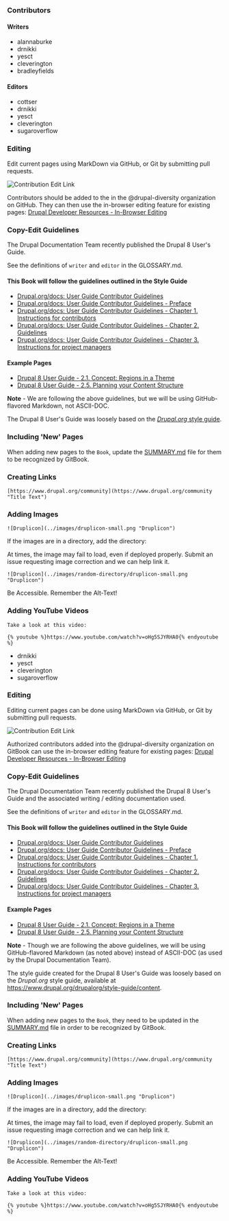 ### Contributors

#### Writers

- alannaburke
- drnikki
- yesct
- cleverington
- bradleyfields

#### Editors

- cottser
- drnikki
- yesct
- cleverington
- sugaroverflow

### Editing

Edit current pages using MarkDown via GitHub, or Git by submitting pull requests.

![Contribution Edit Link](../../images/contribution-edit-link.png "Contribution Edit Link")

Contributors should be added to the in the @drupal-diversity organization on GitHub. They can then use the in-browser editing feature for existing pages: [Drupal Developer Resources - In-Browser Editing](https://www.gitbook.com/book/drupal-diversity/drupal-organizer-resources/edit#/edit/master/README.md?_k=9owlcs "Drupal Developer Resources - In-Browser Editing")

### Copy-Edit Guidelines

The Drupal Documentation Team recently published the Drupal 8 User's Guide.

See the definitions of `writer` and `editor` in the GLOSSARY.md.

#### This Book will follow the guidelines outlined in the Style Guide

- [Drupal.org/docs: User Guide Contributor Guidelines](https://www.drupal.org/docs/user_guide_guidelines/index.html "User Guide Contributor Guidelines")
- [Drupal.org/docs: User Guide Contributor Guidelines - Preface](https://www.drupal.org/docs/user_guide_guidelines/preface.html "User Guide Contributor Guidelines - Preface")
- [Drupal.org/docs: User Guide Contributor Guidelines - Chapter 1. Instructions for contributors](https://www.drupal.org/docs/user_guide_guidelines/instructions.html "User Guide Contributor Guidelines - Chapter 1. Instructions for contributors")
- [Drupal.org/docs: User Guide Contributor Guidelines - Chapter 2. Guidelines](https://www.drupal.org/docs/user_guide_guidelines/guidelines.html "User Guide Contributor Guidelines - Chapter 2. Guidelines")
- [Drupal.org/docs: User Guide Contributor Guidelines - Chapter 3. Instructions for project managers](https://www.drupal.org/docs/user_guide_guidelines/pm-section.html "User Guide Contributor Guidelines - Chapter 3. Instructions for project managers")

#### Example Pages

- [Drupal 8 User Guide - 2.1. Concept: Regions in a Theme](https://www.drupal.org/docs/user_guide/en/block-regions.html "Drupal 8 User Guide - 2.5. Planning your Content Structure")
- [Drupal 8 User Guide - 2.5. Planning your Content Structure](https://www.drupal.org/docs/user_guide/en/planning-structure.html "Drupal 8 User Guide - 2.5. Planning your Content Structure")

**Note** - We are following the above guidelines, but we will be using GitHub-flavored Markdown, not ASCII-DOC.

The Drupal 8 User's Guide was loosely based on the [*Drupal.org* style guide](https://www.drupal.org/drupalorg/style-guide/content "Drupal.org style guide").

### Including 'New' Pages

When adding new pages to the `Book`, update the [SUMMARY.md](SUMMARY.md "SUMMARY.md")
 file for them to be recognized by GitBook.

### Creating Links
```
[https://www.drupal.org/community](https://www.drupal.org/community "Title Text")
```

### Adding Images
```
![Druplicon](../images/druplicon-small.png "Druplicon")
```

If the images are in a directory, add the directory:

At times, the image may fail to load, even if deployed properly. Submit an issue requesting image correction and we can help link it.

```
![Druplicon](../images/random-directory/druplicon-small.png "Druplicon")
```

Be Accessible. Remember the Alt-Text!

### Adding YouTube Videos

```
Take a look at this video:

{% youtube %}https://www.youtube.com/watch?v=oHg5SJYRHA0{% endyoutube %}
```


- drnikki
- yesct
- cleverington
- sugaroverflow

### Editing

Editing current pages can be done using MarkDown via GitHub, or Git by submitting pull requests.

![Contribution Edit Link](../../images/contribution-edit-link.png "Contribution Edit Link")

Authorized contributors added into the @drupal-diversity organization on GitBook can use the in-browser editing feature for existing pages: [Drupal Developer Resources - In-Browser Editing](https://www.gitbook.com/book/drupal-diversity/drupal-organizer-resources/edit#/edit/master/README.md?_k=9owlcs "Drupal Developer Resources - In-Browser Editing")

### Copy-Edit Guidelines

The Drupal Documentation Team recently published the Drupal 8 User's Guide and the associated writing / editing documentation used.

See the definitions of `writer` and `editor` in the GLOSSARY.md.

#### This Book will follow the guidelines outlined in the Style Guide

- [Drupal.org/docs: User Guide Contributor Guidelines](https://www.drupal.org/docs/user_guide_guidelines/index.html "User Guide Contributor Guidelines")
- [Drupal.org/docs: User Guide Contributor Guidelines - Preface](https://www.drupal.org/docs/user_guide_guidelines/preface.html "User Guide Contributor Guidelines - Preface")
- [Drupal.org/docs: User Guide Contributor Guidelines - Chapter 1. Instructions for contributors](https://www.drupal.org/docs/user_guide_guidelines/instructions.html "User Guide Contributor Guidelines - Chapter 1. Instructions for contributors")
- [Drupal.org/docs: User Guide Contributor Guidelines - Chapter 2. Guidelines](https://www.drupal.org/docs/user_guide_guidelines/guidelines.html "User Guide Contributor Guidelines - Chapter 2. Guidelines")
- [Drupal.org/docs: User Guide Contributor Guidelines - Chapter 3. Instructions for project managers](https://www.drupal.org/docs/user_guide_guidelines/pm-section.html "User Guide Contributor Guidelines - Chapter 3. Instructions for project managers")

#### Example Pages

- [Drupal 8 User Guide - 2.1. Concept: Regions in a Theme](https://www.drupal.org/docs/user_guide/en/block-regions.html "Drupal 8 User Guide - 2.5. Planning your Content Structure")
- [Drupal 8 User Guide - 2.5. Planning your Content Structure](https://www.drupal.org/docs/user_guide/en/planning-structure.html "Drupal 8 User Guide - 2.5. Planning your Content Structure")

**Note** - Though we are following the above guidelines, we will be using GitHub-flavored Markdown (as noted above) instead of ASCII-DOC (as used by the Drupal Documentation Team).

The style guide created for the Drupal 8 User's Guide was loosely based on the *Drupal.org* style guide, available at https://www.drupal.org/drupalorg/style-guide/content.

### Including 'New' Pages

When adding new pages to the `Book`, they need to be updated in the [SUMMARY.md](SUMMARY.md "SUMMARY.md")
 file in order to be recognized by GitBook.

### Creating Links
```
[https://www.drupal.org/community](https://www.drupal.org/community "Title Text")
```

### Adding Images
```
![Druplicon](../images/druplicon-small.png "Druplicon")
```

If the images are in a directory, add the directory:

At times, the image may fail to load, even if deployed properly. Submit an issue requesting image correction and we can help link it.

```
![Druplicon](../images/random-directory/druplicon-small.png "Druplicon")
```

Be Accessible. Remember the Alt-Text!

### Adding YouTube Videos

```
Take a look at this video:

{% youtube %}https://www.youtube.com/watch?v=oHg5SJYRHA0{% endyoutube %}
```
